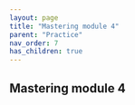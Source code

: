 ```yaml
---
layout: page
title: "Mastering module 4"
parent: "Practice"
nav_order: 7
has_children: true
---
```



## Mastering module 4
